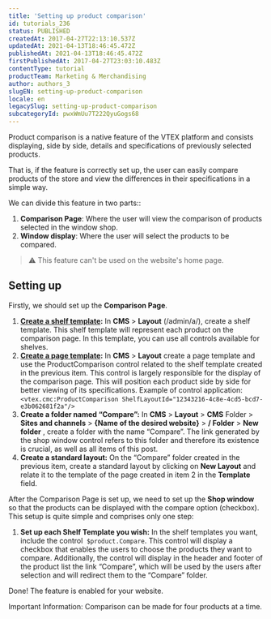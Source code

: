 ```yaml
---
title: 'Setting up product comparison'
id: tutorials_236
status: PUBLISHED
createdAt: 2017-04-27T22:13:10.537Z
updatedAt: 2021-04-13T18:46:45.472Z
publishedAt: 2021-04-13T18:46:45.472Z
firstPublishedAt: 2017-04-27T23:03:10.483Z
contentType: tutorial
productTeam: Marketing & Merchandising
author: authors_3
slugEN: setting-up-product-comparison
locale: en
legacySlug: setting-up-product-comparison
subcategoryId: pwxWmUu7T222QyuGogs68
---
```


Product comparison is a native feature of the VTEX platform and consists displaying, side by side, details and specifications of previously selected products. 

That is, if the feature is correctly set up, the user can easily compare products of the store and view the differences in their specifications in a simple way.

We can divide this feature in two parts::

1. **Comparison Page**: Where the user will view the comparison of products selected in the window shop.
2. **Window display**: Where the user will select the products to be compared.

>⚠️ This feature can't be used on the website's home page.

## Setting up

Firstly, we should set up the **Comparison Page**.

1. **[Create a shelf template](http://help.vtex.com/en/faq/how-to-create-a-shelf-template):** In **CMS** > **Layout** (/admin/a/), create a shelf template. This shelf template will represent each product on the comparison page. In this template, you can use all controls available for shelves.
2. **[Create a page template](http://help.vtex.com/en/faq/how-to-create-a-page-template):** In **CMS** > **Layout** create a page template and use the ProductComparison control related to the shelf template created in the previous item. This control is largely responsible for the display of the comparison page. This will position each product side by side for better viewing of its specifications. Example of control application: `<vtex.cmc:ProductComparison ShelfLayoutId="12343216-4c8e-4cd5-bcd7-e3b062681f2a"/>`
3. **Create a folder named “Compare”:** In **CMS** > **Layout** > **CMS** Folder > **Sites and channels** > **{Name of the desired website}** > **/ Folder** > **New folder** , create a folder with the name “Compare”. The link generated by the shop window control refers to this folder and therefore its existence is crucial, as well as all items of this post.
4. **Create a standard layout:** On the “Compare” folder created in the previous item, create a standard layout by clicking on **New Layout** and relate it to the template of the page created in item 2 in the **Template** field.

After the Comparison Page is set up, we need to set up the **Shop window** so that the products can be displayed with the compare option (checkbox). This setup is quite simple and comprises only one step:

1. **Set up each Shelf Template you wish:** In the shelf templates you want, include the control  `$product.Compare`. This control will display a checkbox that enables the users to choose the products they want to compare. Additionally, the control will display in the header and footer of the product list the link “Compare”, which will be used by the users after selection and will redirect them to the “Compare” folder.

Done! The feature is enabled for your website.

Important Information: Comparison can be made for four products at a time.
